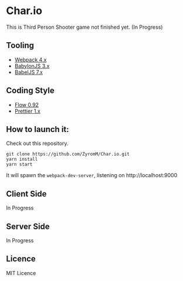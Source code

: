 # Char.io

This is Third Person Shooter game not finished yet. (In Progress)

## Tooling

* [Webpack 4.x](https://webpack.js.org/)
* [BabylonJS 3.x](https://www.babylonjs.com/)
* [BabelJS 7.x](https://babeljs.io/)

## Coding Style

* [Flow 0.92](https://flow.org/en/)
* [Prettier 1.x](https://prettier.io/)

## How to launch it:

Check out this repository.

```
git clone https://github.com/ZyromM/Char.io.git
yarn install
yarn start
```
It will spawn the `webpack-dev-server`, listening on http://localhost:9000

## Client Side
In Progress

## Server Side
In Progress

## Licence

MIT Licence
